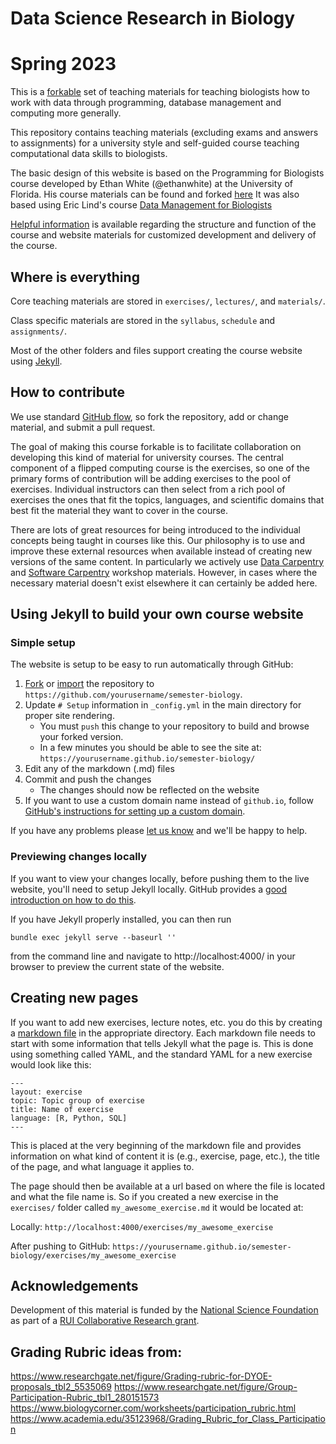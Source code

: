 # Data Science Research in Biology
# Spring 2023

This is a [forkable](https://help.github.com/articles/fork-a-repo/) set of teaching materials for teaching biologists how to work
with data through programming, database management and computing more generally.

This repository contains teaching materials (excluding exams and
answers to assignments) for a university style and self-guided
course teaching computational data skills to biologists.

The basic design of this website is based on the Programming for Biologists course developed by Ethan White (@ethanwhite) at the University of Florida. His course materials can be found and forked [here](http://datacarpentry.org/semester-biology)
It was also based using Eric Lind's course [Data Management for Biologists](https://github.com/ericlind/data-mgmt-4-biologists)

[Helpful information](http://www.datacarpentry.org/semester-biology/docs/)
is available regarding the structure and function of the course and website
materials for customized development and delivery of the course.

## Where is everything

Core teaching materials are stored in `exercises/`, `lectures/`, and
`materials/`.

Class specific materials are stored in the `syllabus`, `schedule` and `assignments/`.

Most of the other folders and files support creating the course website using
[Jekyll](http://jekyllrb.com/).


## How to contribute

We use standard [GitHub flow](https://guides.github.com/introduction/flow/), so
fork the repository, add or change material, and submit a pull request.

The goal of making this course forkable is to facilitate collaboration on
developing this kind of material for university courses. The central component
of a flipped computing course is the exercises, so one of the primary forms of
contribution will be adding exercises to the pool of exercises. Individual
instructors can then select from a rich pool of exercises the ones that fit the
topics, languages, and scientific domains that best fit the material they want
to cover in the course.

There are lots of great resources for being introduced to the individual
concepts being taught in courses like this. Our philosophy is to use and improve
these external resources when available instead of creating new versions of the
same content. In particularly we actively use
[Data Carpentry](http://datacarpentry.org/lessons) and
[Software Carpentry](http://software-carpentry.org/lessons.html) workshop
materials. However, in cases where the necessary material doesn't exist
elsewhere it can certainly be added here.


## Using Jekyll to build your own course website

### Simple setup

The website is setup to be easy to run automatically through GitHub:

1. [Fork](https://github.com/datacarpentry/semester-biology#fork-destination-box)
   or [import](https://import.github.com/) the repository to
   `https://github.com/yourusername/semester-biology`.
2. Update `# Setup` information in `_config.yml` in the main directory for
   proper site rendering.
   * You must `push` this change to your repository to build and browse your
     forked version.
   * In a few minutes you should be able to see the site at:
     `https://yourusername.github.io/semester-biology/`
3. Edit any of the markdown (.md) files
4. Commit and push the changes
   * The changes should now be reflected on the website
5. If you want to use a custom domain name instead of `github.io`, follow
   [GitHub's instructions for setting up a custom domain](https://help.github.com/articles/setting-up-a-custom-domain-with-github-pages/).

If you have any problems please
[let us know](https://github.com/datacarpentry/semester-biology/issues/new) and
we'll be happy to help.

### Previewing changes locally

If you want to view your changes locally, before pushing them to the live
website, you'll need to setup Jekyll locally. GitHub provides a [good
introduction on how to do this](https://help.github.com/articles/using-jekyll-with-pages/).

If you have Jekyll properly installed, you can then run

`bundle exec jekyll serve --baseurl ''`

from the command line and navigate to http://localhost:4000/ in your browser to
preview the current state of the website.


## Creating new pages

If you want to add new exercises, lecture notes, etc. you do this by creating a
[markdown file](http://daringfireball.net/projects/markdown/basics) in the
appropriate directory. Each markdown file needs to start with some information
that tells Jekyll what the page is. This is done using something called YAML,
and the standard YAML for a new exercise would look like this:

```
---
layout: exercise
topic: Topic group of exercise
title: Name of exercise
language: [R, Python, SQL]
---
```

This is placed at the very beginning of the markdown file and provides
information on what kind of content it is (e.g., exercise, page, etc.),
the title of the page, and what language it applies to.

The page should then be available at a url based on where the file is located
and what the file name is. So if you created a new exercise in the `exercises/`
folder called `my_awesome_exercise.md` it would be located at:

Locally: `http://localhost:4000/exercises/my_awesome_exercise`

After pushing to GitHub:
`https://yourusername.github.io/semester-biology/exercises/my_awesome_exercise`


## Acknowledgements

Development of this material is funded by the [National Science Foundation](http://nsf.gov/) as part of a [RUI Collaborative Research grant](https://www.nsf.gov/awardsearch/showAward?AWD_ID=1556651).

## Grading Rubric ideas from:

https://www.researchgate.net/figure/Grading-rubric-for-DYOE-proposals_tbl2_5535069
https://www.researchgate.net/figure/Group-Participation-Rubric_tbl1_280151573
https://www.biologycorner.com/worksheets/participation_rubric.html
https://www.academia.edu/35123968/Grading_Rubric_for_Class_Participation
